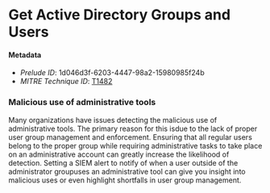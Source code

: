 
# Get Active Directory Groups and Users

#### Metadata

- *Prelude ID*: 1d046d3f-6203-4447-98a2-15980985f24b
- *MITRE Technique ID*: [T1482](https://attack.mitre.org/techniques/T1482/)

### Malicious use of administrative tools

Many organizations have issues detecting the malicious use of administrative tools. The primary reason for this isdue to the lack of proper user group management and enforcement. Ensuring that all regular users belong to the proper group while requiring administrative tasks to take place on an administrative account can greatly increase the likelihood of detection. Setting a SIEM alert to notify of when a user outside of the administrator groupuses an administrative tool can give you insight into malicious uses or even highlight shortfalls in user group management.

